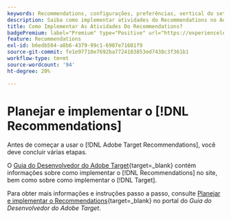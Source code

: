 ```yaml
---
keywords: Recommendations, configurações, preferências, vertical do setor, critérios incompatíveis com o filtro, grupo de hosts padrão, url de base em miniatura, token de api do recommendations
description: Saiba como implementar atividades do Recommendations no Adobe Target.
title: Como Implementar As Atividades Do Recommendations?
badgePremium: label="Premium" type="Positive" url="https://experienceleague.adobe.com/docs/target/using/introduction/intro.html?lang=en#premium newtab=true" tooltip="Consulte o que está incluído no Target Premium."
feature: Recommendations
exl-id: b6edb504-a8b6-4379-99c1-6907e71601f9
source-git-commit: fe1e97710e7692ba7724103853ed7438c3f361b1
workflow-type: tm+mt
source-wordcount: '94'
ht-degree: 20%

---
```


# Planejar e implementar o [!DNL Recommendations]

Antes de começar a usar o [!DNL Adobe Target Recommendations], você deve concluir várias etapas.

O [Guia do Desenvolvedor do Adobe Target](https://experienceleague.adobe.com/docs/target-dev/developer/overview.html?lang=pt-BR){target=_blank} contém informações sobre como implementar o [!DNL Recommendations] no site, bem como sobre como implementar o [!DNL Target].

Para obter mais informações e instruções passo a passo, consulte [Planejar e implementar o Recommendations](https://experienceleague.adobe.com/docs/target-dev/developer/recommendations.html){target=_blank} no portal do *Guia do Desenvolvedor do Adobe Target*.
